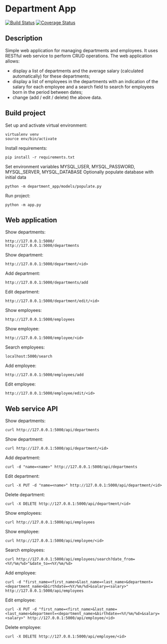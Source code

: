 # Department App

[![Build Status](https://app.travis-ci.com/OleksandrChabdaev/epam-python-onlineua-autumn-2021-final-project.svg?token=qu38tUNAjjD9AzqYnRJQ&branch=master)](https://app.travis-ci.com/OleksandrChabdaev/epam-python-onlineua-autumn-2021-final-project)
[![Coverage Status](https://coveralls.io/repos/github/OleksandrChabdaev/epam-python-onlineua-autumn-2021-final-project/badge.png?branch=master)](https://coveralls.io/github/OleksandrChabdaev/epam-python-onlineua-autumn-2021-final-project?branch=master)
## Description

Simple web application for managing departments and employees. It uses RESTful web service to perform CRUD operations.
The web application allows:
- display a list of departments and the average salary (calculated automatically) for these departments;
- display a list of employees in the departments with an indication of the salary for each employee and a search field
to search for employees born in the period between dates;
- change (add / edit / delete) the above data.

## Build project

Set up and activate virtual environment:
```
virtualenv venv
source env/bin/activate
```
Install requirements:
```
pip install -r requirements.txt
```
Set environment variables MYSQL_USER, MYSQL_PASSWORD, MYSQL_SERVER, MYSQL_DATABASE
Optionally populate database with initial data
```
python -m department_app/models/populate.py
```
Run project:
```
python -m app.py
```

## Web application

Show departments:
```
http://127.0.0.1:5000/
http://127.0.0.1:5000/departments
```
Show department:
```
http://127.0.0.1:5000/department/<id>
```
Add department:
```
http://127.0.0.1:5000/departments/add
```
Edit department:
```
http://127.0.0.1:5000/department/edit/<id>
```
Show employees:
```
http://127.0.0.1:5000/employees
```
Show employee:
```
http://127.0.0.1:5000/employee/<id>
```
Search employees:
```
localhost:5000/search
```
Add employee:
```
http://127.0.0.1:5000/employees/add
```
Edit employee:
```
http://127.0.0.1:5000/employee/edit/<id>
```

## Web service API

Show departments:
```
curl http://127.0.0.1:5000/api/departments
```
Show department:
```
curl http://127.0.0.1:5000/api/department/<id>
```
Add department:
```
curl -d "name=<name>" http://127.0.0.1:5000/api/departments
```
Edit department:
```
curl -X PUT -d "name=<name>" http://127.0.0.1:5000/api/department/<id>
```
Delete department:
```
curl -X DELETE http://127.0.0.1:5000/api/department/<id>
```
Show employees:
```
curl http://127.0.0.1:5000/api/employees
```
Show employee:
```
curl http://127.0.0.1:5000/api/employee/<id>
```
Search employees:
```
curl http://127.0.0.1:5000/api/employees/search?date_from=<%Y/%m/%d>^&date_to=<%Y/%m/%d>
```
Add employee:
```
curl -d "first_name=<first_name>&last_name=<last_name>&department=<department_name>&birthdate=<%Y/%m/%d>&salary=<salary>" http://127.0.0.1:5000/api/employees
```
Edit employee:
```
curl -X PUT -d "first_name=<first_name>&last_name=<last_name>&department=<department_name>&birthdate=<%Y/%m/%d>&salary=<salary>" http://127.0.0.1:5000/api/employee/<id>
```
Delete employee:
```
curl -X DELETE http://127.0.0.1:5000/api/employee/<id>
```
